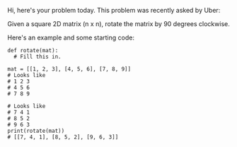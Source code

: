 Hi, here's your problem today. This problem was recently asked by Uber:

Given a square 2D matrix (n x n), rotate the matrix by 90 degrees clockwise.

Here's an example and some starting code:
```
def rotate(mat):
  # Fill this in.

mat = [[1, 2, 3], [4, 5, 6], [7, 8, 9]]
# Looks like
# 1 2 3
# 4 5 6
# 7 8 9

# Looks like
# 7 4 1
# 8 5 2
# 9 6 3
print(rotate(mat))
# [[7, 4, 1], [8, 5, 2], [9, 6, 3]]
```
